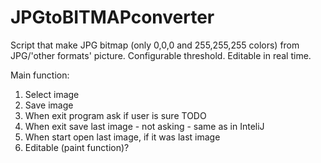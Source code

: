 # JPGtoBITMAPconverter
Script that make JPG bitmap (only 0,0,0 and 255,255,255 colors) from JPG/'other formats' picture. Configurable threshold. Editable in real time.

Main function:
1. Select image
2. Save image
3. When exit program ask if user is sure
   TODO
4. When exit save last image - not asking - same as in InteliJ
5. When start open last image, if it was last image
6. Editable (paint function)?